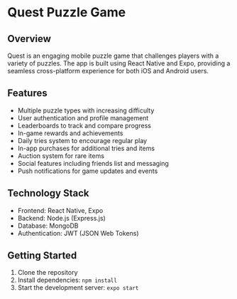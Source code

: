 # Quest Puzzle Game

## Overview
Quest is an engaging mobile puzzle game that challenges players with a variety of puzzles. The app is built using React Native and Expo, providing a seamless cross-platform experience for both iOS and Android users.

## Features
- Multiple puzzle types with increasing difficulty
- User authentication and profile management
- Leaderboards to track and compare progress
- In-game rewards and achievements
- Daily tries system to encourage regular play
- In-app purchases for additional tries and items
- Auction system for rare items
- Social features including friends list and messaging
- Push notifications for game updates and events

## Technology Stack
- Frontend: React Native, Expo
- Backend: Node.js (Express.js)
- Database: MongoDB
- Authentication: JWT (JSON Web Tokens)

## Getting Started
1. Clone the repository
2. Install dependencies: `npm install`
3. Start the development server: `expo start`